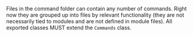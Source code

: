 Files in the command folder can contain any number of commands. Right now they are grouped up 
into files by relevant functionality (they are not necessarily tied to modules and are not 
defined in module files). All exported classes MUST extend the `Commands` class.